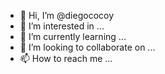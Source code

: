 - 👋 Hi, I’m @diegococoy
- 👀 I’m interested in ...
- 🌱 I’m currently learning ...
- 💞️ I’m looking to collaborate on ...
- 📫 How to reach me ...

<!---
diegococoy/diegococoy is a ✨ special ✨ repository because its `README.md` (this file) appears on your GitHub profile.
You can click the Preview link to take a look at your changes.
--->
